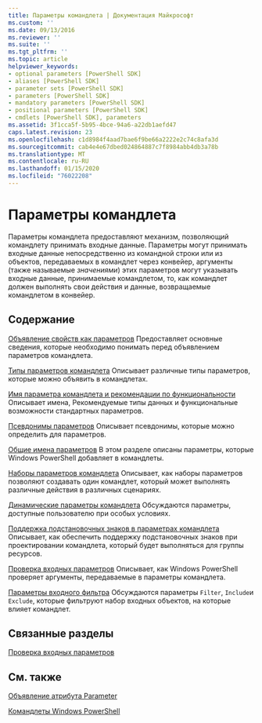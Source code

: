 ```yaml
---
title: Параметры командлета | Документация Майкрософт
ms.custom: ''
ms.date: 09/13/2016
ms.reviewer: ''
ms.suite: ''
ms.tgt_pltfrm: ''
ms.topic: article
helpviewer_keywords:
- optional parameters [PowerShell SDK]
- aliases [PowerShell SDK]
- parameter sets [PowerShell SDK]
- parameters [PowerShell SDK]
- mandatory parameters [PowerShell SDK]
- positional parameters [PowerShell SDK]
- cmdlets [PowerShell SDK], parameters
ms.assetid: 3f1cca5f-5b95-4bce-94a6-a22db1aefd47
caps.latest.revision: 23
ms.openlocfilehash: c1d8984f4aad7bae6f9be66a2222e2c74c8afa3d
ms.sourcegitcommit: cab4e4e67dbed024864887c7f8984abb4db3a78b
ms.translationtype: MT
ms.contentlocale: ru-RU
ms.lasthandoff: 01/15/2020
ms.locfileid: "76022208"
---
```

# <a name="cmdlet-parameters"></a>Параметры командлета

Параметры командлета предоставляют механизм, позволяющий командлету принимать входные данные. Параметры могут принимать входные данные непосредственно из командной строки или из объектов, передаваемых в командлет через конвейер, аргументы (также называемые *значениями*) этих параметров могут указывать входные данные, принимаемые командлетом, то, как командлет должен выполнять свои действия и данные, возвращаемые командлетом в конвейер.

## <a name="in-this-section"></a>Содержание

[Объявление свойств как параметров](./declaring-properties-as-parameters.md) Предоставляет основные сведения, которые необходимо понимать перед объявлением параметров командлета.

[Типы параметров командлета](./types-of-cmdlet-parameters.md) Описывает различные типы параметров, которые можно объявить в командлетах.

[Имя параметра командлета и рекомендации по функциональности](./standard-cmdlet-parameter-names-and-types.md) Описывает имена, Рекомендуемые типы данных и функциональные возможности стандартных параметров.

[Псевдонимы параметров](./parameter-aliases.md) Описывает псевдонимы, которые можно определить для параметров.

[Общие имена параметров](./common-parameter-names.md) В этом разделе описаны параметры, которые Windows PowerShell добавляет в командлеты.

[Наборы параметров командлета](./cmdlet-parameter-sets.md) Описывает, как наборы параметров позволяют создавать один командлет, который может выполнять различные действия в различных сценариях.

[Динамические параметры командлета](./cmdlet-dynamic-parameters.md) Обсуждаются параметры, доступные пользователю при особых условиях.

[Поддержка подстановочных знаков в параметрах командлета](./supporting-wildcard-characters-in-cmdlet-parameters.md) Описывает, как обеспечить поддержку подстановочных знаков при проектировании командлета, который будет выполняться для группы ресурсов.

[Проверка входных параметров](./validating-parameter-input.md) Описывает, как Windows PowerShell проверяет аргументы, передаваемые в параметры командлета.

[Параметры входного фильтра](./input-filter-parameters.md) Обсуждаются параметры `Filter`, `Include`и `Exclude`, которые фильтруют набор входных объектов, на которые влияет командлет.

## <a name="related-sections"></a>Связанные разделы

[Проверка входных параметров](./how-to-validate-parameter-input.md)

## <a name="see-also"></a>См. также

[Объявление атрибута Parameter](./parameter-attribute-declaration.md)

[Командлеты Windows PowerShell](./cmdlet-overview.md)
